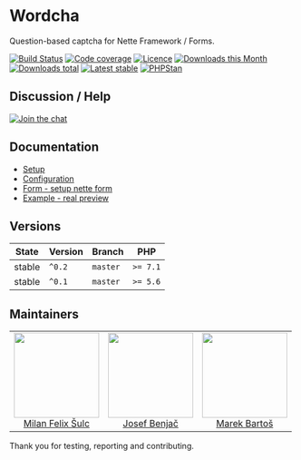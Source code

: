 # Wordcha

Question-based captcha for Nette Framework / Forms.

[![Build Status](https://img.shields.io/travis/contributte/wordcha.svg?style=flat-square)](https://travis-ci.org/contributte/wordcha)
[![Code coverage](https://img.shields.io/coveralls/contributte/wordcha.svg?style=flat-square)](https://coveralls.io/r/contributte/wordcha)
[![Licence](https://img.shields.io/packagist/l/contributte/wordcha.svg?style=flat-square)](https://packagist.org/packages/contributte/wordcha)
[![Downloads this Month](https://img.shields.io/packagist/dm/contributte/wordcha.svg?style=flat-square)](https://packagist.org/packages/contributte/wordcha)
[![Downloads total](https://img.shields.io/packagist/dt/contributte/wordcha.svg?style=flat-square)](https://packagist.org/packages/contributte/wordcha)
[![Latest stable](https://img.shields.io/packagist/v/contributte/wordcha.svg?style=flat-square)](https://packagist.org/packages/contributte/wordcha)
[![PHPStan](https://img.shields.io/badge/PHPStan-enabled-brightgreen.svg?style=flat-square)](https://github.com/phpstan/phpstan)

## Discussion / Help

[![Join the chat](https://img.shields.io/gitter/room/contributte/contributte.svg?style=flat-square)](http://bit.ly/ctteg)

## Documentation

- [Setup](.docs/README.md#setup)
- [Configuration](.docs/README.md#configuration)
- [Form - setup nette form](.docs/README.md#form)
- [Example - real preview](.docs/README.md#example)

## Versions

| State       | Version | Branch   | PHP      |
|-------------|---------|----------|----------|
| stable      | `^0.2`  | `master` | `>= 7.1` |
| stable      | `^0.1`  | `master` | `>= 5.6` |

## Maintainers

<table>
  <tbody>
    <tr>
      <td align="center">
        <a href="https://github.com/f3l1x">
            <img width="150" height="150" src="https://avatars2.githubusercontent.com/u/538058?v=3&s=150">
        </a>
        </br>
        <a href="https://github.com/f3l1x">Milan Felix Šulc</a>
      </td>
      <td align="center">
        <a href="https://github.com/benijo">
            <img width="150" height="150" src="https://avatars3.githubusercontent.com/u/6731626?v=3&s=150">
        </a>
        </br>
        <a href="https://github.com/benijo">Josef Benjač</a>
      </td>
      <td align="center">
        <a href="https://github.com/mabar">
            <img width="150" height="150" src="https://avatars0.githubusercontent.com/u/20974277?s=150&v=4">
        </a>
        </br>
        <a href="https://github.com/mabar">Marek Bartoš</a>
      </td>
    </tr>
  </tbody>
</table>

Thank you for testing, reporting and contributing.
